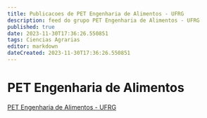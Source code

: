 ```yaml
---
title: Publicacoes de PET Engenharia de Alimentos - UFRG
description: feed do grupo PET Engenharia de Alimentos - UFRG
published: true
date: 2023-11-30T17:36:26.550851
tags: Ciencias Agrarias
editor: markdown
dateCreated: 2023-11-30T17:36:26.550851
---
```


# PET Engenharia de Alimentos
[PET Engenharia de Alimentos - UFRG](/grupo/272PETEngenhariadeAlimentosUFRG.md)